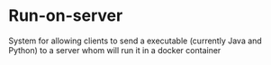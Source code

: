 # Run-on-server
System for allowing clients to send a executable (currently Java and Python) to a server whom will run it in a docker container
